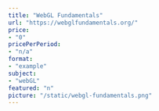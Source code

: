 ```yaml
---
title: "WebGL Fundamentals"
url: "https://webglfundamentals.org/"
price: 
- "0"
pricePerPeriod: 
- "n/a"
format: 
- "example"
subject: 
- "webGL"
featured: "n"
picture: "/static/webgl-fundamentals.png"
---
```

